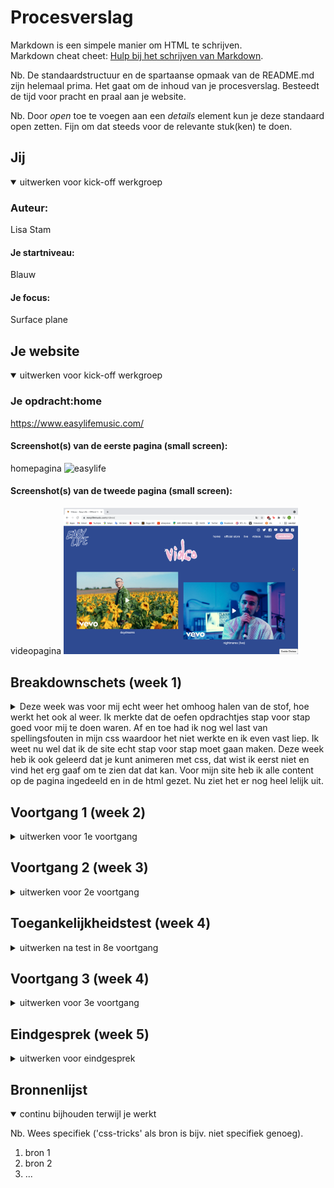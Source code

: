# Procesverslag
Markdown is een simpele manier om HTML te schrijven.  
Markdown cheat cheet: [Hulp bij het schrijven van Markdown](https://github.com/adam-p/markdown-here/wiki/Markdown-Cheatsheet).

Nb. De standaardstructuur en de spartaanse opmaak van de README.md zijn helemaal prima. Het gaat om de inhoud van je procesverslag. Besteedt de tijd voor pracht en praal aan je website.

Nb. Door *open* toe te voegen aan een *details* element kun je deze standaard open zetten. Fijn om dat steeds voor de relevante stuk(ken) te doen.





## Jij

<details open>
<summary>uitwerken voor kick-off werkgroep</summary>

### Auteur:
Lisa Stam

#### Je startniveau:
Blauw

#### Je focus:
Surface plane
 
</details>





## Je website

<details open>
<summary>uitwerken voor kick-off werkgroep</summary>

### Je opdracht:home
https://www.easylifemusic.com/

#### Screenshot(s) van de eerste pagina (small screen): 
homepagina 
<img src="images/home.png" width="375px" alt="easylife">

#### Screenshot(s) van de tweede pagina (small screen):
videopagina 
<img src="images/pagina2.png" width="375px" alt="easylife">
 
</details>





## Breakdownschets (week 1)

<details>
<summary>Deze week was voor mij echt weer het omhoog halen van de stof, hoe werkt het ook al weer. Ik merkte dat de oefen opdrachtjes stap voor stap goed voor mij te doen waren. Af en toe had ik nog wel last van spellingsfouten in mijn css waardoor het niet werkte en ik even vast liep. Ik weet nu wel dat ik de site echt stap voor stap moet gaan maken. Deze week heb ik ook geleerd dat je kunt animeren met css, dat wist ik eerst niet en vind het erg gaaf om te zien dat dat kan.
Voor mijn site heb ik alle content op de pagina ingedeeld en in de html gezet. Nu ziet het er nog heel lelijk uit. </summary>

### de hele pagina: 
<img src="images/dummy-plaatje.jpg" width="375px" alt="breakdown van de hele pagina">

### dynamisch deel (bijv menu): 
<img src="images/dummy-plaatje.jpg" width="375px" alt="breakdown van een dynamisch deel">

### wellicht nog een dynamisch deel (bijv filter): 
<img src="images/dummy-plaatje.jpg" width="375px" alt="breakdown van nog een dynamisch deel">

</details>





## Voortgang 1 (week 2)

<details>
<summary>uitwerken voor 1e voortgang</summary>

### Stand van zaken
hier dit ging goed & dit was lastig (neem ook screenshots op van delen van je website en code)
Ik heb eerst voor een groot scherm de site gemaakt en hoorde later dat je eerst beter een klein scherm kan doen. Dus heb ik de code bewaard en aan een klein scherm gaan werken. Ik merk wel dat ik het voor een klein scherm goed kan positioneren maar dat het als het een groot scherm wordt.


### Agenda voor meeting
samen met je groepje opstellen

vragen: Hoe ver moeten we ongeveer nu zijn?
Moeten we 2 pagina's helemaal uitwerken?
Bne ik goed op weg?


### Verslag van meeting
hier na afloop snel de uitkomsten van de meeting vastleggen

Ik moet even beter kijken naar mijn indeling. Er staan "h"'s in die geen "h"'s zijn. Mijn logo moet wel een "h" worden. Ook moet ik linkjes toevoegen aan klikbare elementen.

</details>





## Voortgang 2 (week 3)

<details>
<summary>uitwerken voor 2e voortgang</summary>

### Stand van zaken
hier dit ging goed & dit was lastig (neem ook screenshots op van delen van je website en code) Deze week ben ik al een stuk verder gekomen met mn site. Ik liep wel vast bij mijn hamburgermenu die weg was. De studentenassistent kon mij ook niet helpen dus in de les heeft mijn docent er naar gekeken en bleek dat mijn svg zelf geen width en height had en die dus moest toevoegen om hem zichtbaar te krijgen. Verder ook nog feedback gehad over mijn buttons die linkjes zijn dus die moest veranderen. Ook moet ik mijn tekst die onder mijn "h2" staat veranderen van een img naar tekst met een font. Bij de styling daarvan loop ik vast dus met het gesprek met studentenassistent ga ik daar naar vragen.


### Agenda voor meeting
Ik heb een p die niet zichtbaar is, dus ik wil hulp daarbij. Ook wil ik dat ze mijn code bekijken om mogelijke foutjes er uit te halen.



### Verslag van meeting
hier na afloop snel de uitkomsten van de meeting vastleggen
Ik ben goed op weg. Het is leuk als ik mijn menu animeer als ik daar genoeg tijd voor heb. Mijn vraag vooraf is opgelost. 

</details>





## Toegankelijkheidstest (week 4)

<details>
<summary>uitwerken na test in 8e voortgang</summary>
Mijn site was totaal niet toegankelijk kwam ik achter. Wel vond ik het een leuke les om te testen. Als ik mijn site toegankelijk wil hebben zou ik veel informatie moeten verzamelen en die info gebruiken.

### Bevindingen
Lijst met je bevindingen die in de test naar voren kwamen:
- Tab toetsen werkt niet lekker.
- Brillen werkte wel bij mijn site.
- windows en apple is verschil.
- met parkingson is het niet te doen (denk ik).



#### "tab"
Ik heb een menu die uitklapt als je op een knop drukt. Maar als je met tab toetsen door mijn site gaat pakt hij die ook mee, terwijl deze nog onzichtbaar is.

Als ik een toegankelijke site ooit ga bouwen zou ik op internet of bij andere om hulp vragen om dat te fixen.

#### brillen. 
Ook zijn de brillen gebruikt bij testen. Daar kwam mijn site wel goed uit. Het enigste wat soms slecht te zien was is de witte tekst, maar dat viel wel mee.

#### widows/apple. 
Ik heb de toegankelijkheids test gedaan met een klasgenoot die een windows had en bij ons allebij ging het anders. Bij mijn klasgenoot las hij wel de footer voor en bij mij apple niet. 
Dat is ook iets waar ik meer informatie over zou zoeken als ik echt een keer een website maak.


#### parkingson. 
Verder is mijn site getest met een shok apparaat (parkingson), dat was niet echt te doen. Misschien omdat we het ook niet gewent zijn die shokken te hebben. 
Als ik een site toegankelijk zou willen hebben voor iemand met parkingson zou ik eerst onderzoek doen naar wat iemand met parkingson wel kan, en daar op in spelen. 

</details>





## Voortgang 3 (week 4)

<details>
<summary>uitwerken voor 3e voortgang</summary>

### Stand van zaken
DE eerste les heb ik gewerkt aan mijn animatie. Ik heb Vasilis om advies gevraagt en ben aan de slag gegaan. Ik had mn animatie bijna helemaal werkend en met de laatste details heeft vasilis mij geholpen. 

Daarna heb aan de 2e pagina gewerkt en kwam al snel tegen een probleem aan, hoe ga ik de videos positioneren? Hiervoor ben ik bij studentassisten geweest. Samen kwamen we er nog niet echt uit en heeft Vasilis mij geholpen. Ik ben wel echt er achter gekomen dat mijn site best wel moeilijk is. Vooral voor iemand die de blauwe piste heeft. Maar wanneer het dan wel lukt voelt het extra goed dat ik het kan.


### Agenda voor meeting
samen met je groepje opstellen



### Verslag van meeting
ik ben op schema 


</details>





## Eindgesprek (week 5)

<details>
<summary>uitwerken voor eindgesprek</summary>

### Stand van zaken
hier dit ging goed & dit was lastig (neem ook screenshots op van delen van je website en code)

### Screenshot(s)

hier screenshot(s) van je eindresultaat

</details>





## Bronnenlijst

<details open>
<summary>continu bijhouden terwijl je werkt</summary>

Nb. Wees specifiek ('css-tricks' als bron is bijv. niet specifiek genoeg).

1. bron 1
2. bron 2
3. ...

</details>